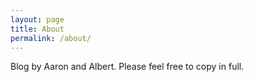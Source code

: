```yaml
---
layout: page
title: About
permalink: /about/
---
```


Blog by Aaron and Albert. Please feel free to copy in full.
